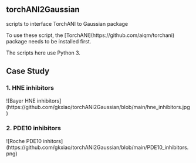 <h2>torchANI2Gaussian</h2>
<p>scripts to interface TorchANI to Gaussian package</p>

<p>To use these script, the [TorchANI](https://github.com/aiqm/torchani) package needs to be installed first.</p> 

<p>The scripts here use Python 3.</p> 

<h2>Case Study</h2>
<h3>1. HNE inhibitors</h3>
![Bayer HNE inhibitors](https://github.com/gkxiao/torchANI2Gaussian/blob/main/hne_inhibitors.jpg)
<p></p>
<h3>2. PDE10 inhibitors</h3>
![Roche PDE10 inhitors](https://github.com/gkxiao/torchANI2Gaussian/blob/main/PDE10_inhibitors.png)
<p></p>
